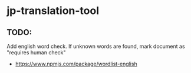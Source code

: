 # jp-translation-tool


## TODO: 

Add english word check. If unknown words are found, mark document as "requires human check"

- https://www.npmjs.com/package/wordlist-english
